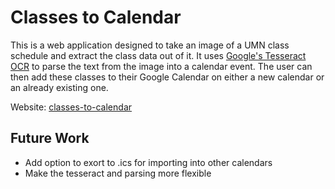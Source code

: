 # Classes to Calendar

This is a web application designed to take an image of a UMN class schedule and extract the class data out of it. It uses [Google's Tesseract OCR](https://github.com/tesseract-ocr/tesseract) to parse the text from the image into a calendar event. The user can then add these classes to their Google Calendar on either a new calendar or an already existing one.

Website: [classes-to-calendar](https://classes-to-calendar.xyz)

## Future Work
- Add option to exort to .ics for importing into other calendars
- Make the tesseract and parsing more flexible
